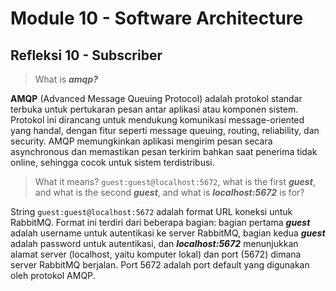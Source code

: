 # Module 10 - Software Architecture

## Refleksi 10 - Subscriber

> What is **_amqp?_**

**AMQP** (Advanced Message Queuing Protocol) adalah protokol standar terbuka untuk pertukaran pesan antar aplikasi atau komponen sistem. Protokol ini dirancang untuk mendukung komunikasi message-oriented yang handal, dengan fitur seperti message queuing, routing, reliability, dan security. AMQP memungkinkan aplikasi mengirim pesan secara asynchronous dan memastikan pesan terkirim bahkan saat penerima tidak online, sehingga cocok untuk sistem terdistribusi.

> What it means? `guest:guest@localhost:5672`, what is the first **_guest_**, and what is
the second **_guest_**, and what is **_localhost:5672_** is for?

String `guest:guest@localhost:5672` adalah format URL koneksi untuk RabbitMQ. Format ini terdiri dari beberapa bagian: bagian pertama **_guest_** adalah username untuk autentikasi ke server RabbitMQ, bagian kedua **_guest_** adalah password untuk autentikasi, dan **_localhost:5672_** menunjukkan alamat server (localhost, yaitu komputer lokal) dan port (5672) dimana server RabbitMQ berjalan. Port 5672 adalah port default yang digunakan oleh protokol AMQP.